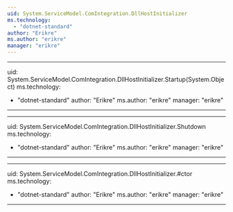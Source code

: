 ```yaml
---
uid: System.ServiceModel.ComIntegration.DllHostInitializer
ms.technology: 
  - "dotnet-standard"
author: "Erikre"
ms.author: "erikre"
manager: "erikre"
---
```


---
uid: System.ServiceModel.ComIntegration.DllHostInitializer.Startup(System.Object)
ms.technology: 
  - "dotnet-standard"
author: "Erikre"
ms.author: "erikre"
manager: "erikre"
---

---
uid: System.ServiceModel.ComIntegration.DllHostInitializer.Shutdown
ms.technology: 
  - "dotnet-standard"
author: "Erikre"
ms.author: "erikre"
manager: "erikre"
---

---
uid: System.ServiceModel.ComIntegration.DllHostInitializer.#ctor
ms.technology: 
  - "dotnet-standard"
author: "Erikre"
ms.author: "erikre"
manager: "erikre"
---
